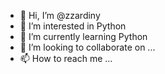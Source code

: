- 👋 Hi, I’m @zzardiny
- 👀 I’m interested in Python
- 🌱 I’m currently learning Python
- 💞️ I’m looking to collaborate on ...
- 📫 How to reach me ...

<!---
zzardiny/zzardiny is a ✨ special ✨ repository because its `README.md` (this file) appears on your GitHub profile.
You can click the Preview link to take a look at your changes.
--->
